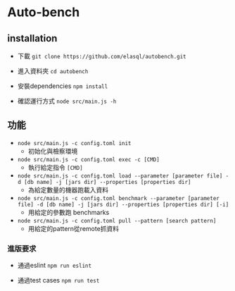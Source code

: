 # Auto-bench

## installation

- 下載
`git clone https://github.com/elasql/autobench.git`

- 進入資料夾
`cd autobench`

- 安裝dependencies
`npm install`

- 確認運行方式
`node src/main.js -h`

## 功能
- `node src/main.js -c config.toml init`
    - 初始化與檢察環境
- `node src/main.js -c config.toml exec -c [CMD]`
    - 執行給定指令 `[CMD]`
- `node src/main.js -c config.toml load --parameter [parameter file] -d [db name] -j [jars dir] --properties [properties dir]`
    - 為給定數量的機器跑載入資料
- `node src/main.js -c config.toml benchmark --parameter [parameter file] -d [db name] -j [jars dir] --properties [properties dir] [-i]`
    - 用給定的參數跑 benchmarks
- `node src/main.js -c config.toml pull --pattern [search pattern]`
    - 用給定的pattern從remote抓資料

### 進版要求

- 通過eslint
`npm run eslint`

- 通過test cases
`npm run test`
